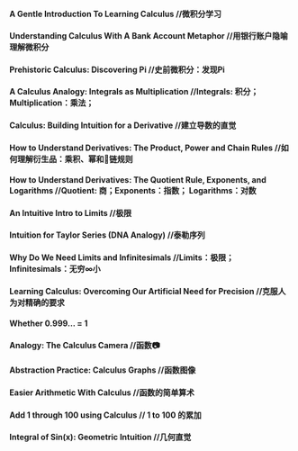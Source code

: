 #### A Gentle Introduction To Learning Calculus //微积分学习
#### Understanding Calculus With A Bank Account Metaphor  //用银行账户隐喻理解微积分
#### Prehistoric Calculus: Discovering Pi //史前微积分：发现Pi
#### A Calculus Analogy: Integrals as Multiplication  //Integrals: 积分；Multiplication：乘法；
#### Calculus: Building Intuition for a Derivative  //建立导数的直觉
#### How to Understand Derivatives: The Product, Power and Chain Rules  //如何理解衍生品：乘积、幂和🔗链规则
#### How to Understand Derivatives: The Quotient Rule, Exponents, and Logarithms  //Quotient: 商；Exponents：指数； Logarithms：对数
#### An Intuitive Intro to Limits //极限
#### Intuition for Taylor Series (DNA Analogy) //泰勒序列 
#### Why Do We Need Limits and Infinitesimals //Limits：极限；Infinitesimals：无穷∞小
#### Learning Calculus: Overcoming Our Artificial Need for Precision  //克服人为对精确的要求
#### Whether 0.999... = 1
#### Analogy: The Calculus Camera //函数📷
#### Abstraction Practice: Calculus Graphs //函数图像
#### Easier Arithmetic With Calculus //函数的简单算术
#### Add 1 through 100 using Calculus // 1 to 100 的累加
#### Integral of Sin(x): Geometric Intuition //几何直觉
